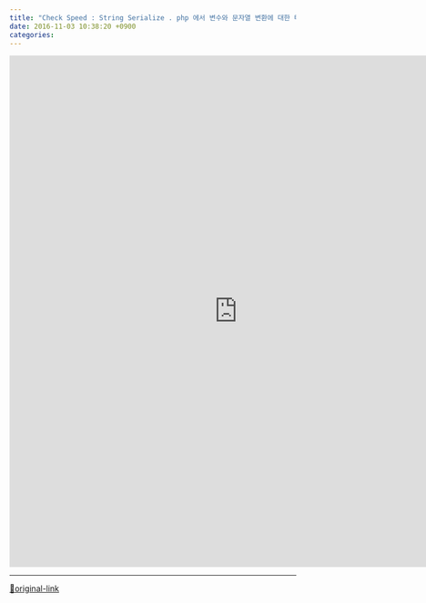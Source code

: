 ```yaml
---
title: "Check Speed : String Serialize . php 에서 변수와 문자열 변환에 대한 테스트."
date: 2016-11-03 10:38:20 +0900
categories: 
---
```

  

<iframe frameborder="0" height="900" src="http://www.mins01.com/web_work/doc/check_speed_string_serialize/check_speed_string_serialize.php" style="border-width: 0px;" width="800"></iframe>



***
[🔗original-link](http://www.mins01.com/mh/tech/read/1041)